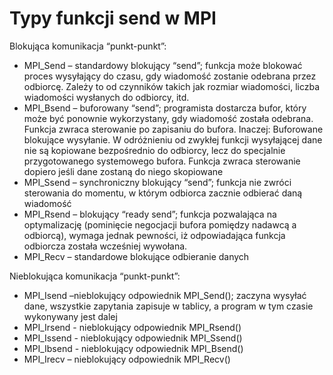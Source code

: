 # Typy funkcji send w MPI

Blokująca komunikacja “punkt-punkt”:
* MPI_Send  – standardowy blokujący “send”; funkcja może blokować proces wysyłający do czasu, gdy wiadomość zostanie odebrana przez odbiorcę. Zależy to od czynników takich jak rozmiar wiadomości, liczba wiadomości wysłanych do odbiorcy, itd.
* MPI_Bsend – buforowany “send”; programista dostarcza bufor, który może być ponownie wykorzystany, gdy wiadomość została odebrana. Funkcja zwraca sterowanie po zapisaniu do bufora.
Inaczej: Buforowane blokujące wysyłanie. W odróżnieniu od zwykłej funkcji wysyłającej dane nie są kopiowane bezpośrednio do odbiorcy, lecz do specjalnie przygotowanego systemowego bufora. Funkcja zwraca sterowanie dopiero jeśli dane zostaną do niego skopiowane
* MPI_Ssend – synchroniczny blokujący “send”; funkcja nie zwróci sterowania do momentu, w którym odbiorca zacznie odbierać daną wiadomość
* MPI_Rsend – blokujący “ready send”; funkcja pozwalająca na optymalizację (pominięcie negocjacji bufora pomiędzy nadawcą a odbiorcą), wymaga jednak pewności, iż odpowiadająca funkcja odbiorcza została wcześniej wywołana.
* MPI_Recv – standardowe blokujące odbieranie danych

Nieblokująca komunikacja “punkt-punkt”:
* MPI_Isend –nieblokujący odpowiednik MPI_Send(); zaczyna wysyłać dane, wszystkie zapytania zapisuje w tablicy, a program w tym czasie wykonywany jest dalej
* MPI_Irsend - nieblokujący odpowiednik MPI_Rsend()
* MPI_Issend - nieblokujący odpowiednik MPI_Ssend()
* MPI_Ibsend - nieblokujący odpowiednik MPI_Bsend()
* MPI_Irecv  – nieblokujący odpowiednik MPI_Recv()